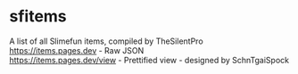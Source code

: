 # sfitems
A list of all Slimefun items, compiled by TheSilentPro
https://items.pages.dev - Raw JSON <br>
https://items.pages.dev/view - Prettified view - designed by SchnTgaiSpock

